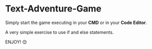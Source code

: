 # Text-Adventure-Game

Simply start the game executing in your **CMD** or in your **Code Editor**.

A very simple exercise to use if and else statements.

ENJOY! 😊
